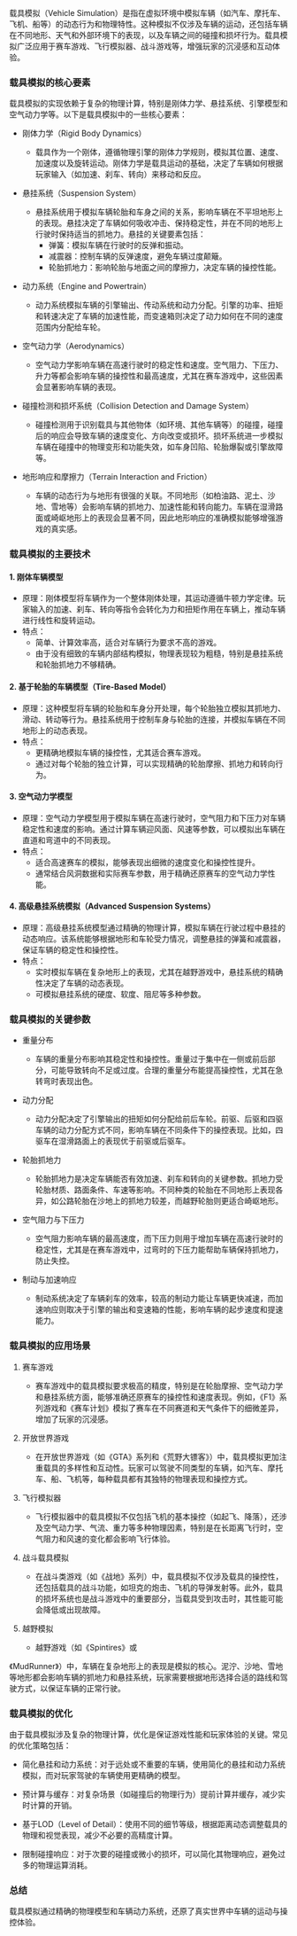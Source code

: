 载具模拟（Vehicle Simulation）是指在虚拟环境中模拟车辆（如汽车、摩托车、飞机、船等）的动态行为和物理特性。这种模拟不仅涉及车辆的运动，还包括车辆在不同地形、天气和外部环境下的表现，以及车辆之间的碰撞和损坏行为。载具模拟广泛应用于赛车游戏、飞行模拟器、战斗游戏等，增强玩家的沉浸感和互动体验。

### 载具模拟的核心要素

载具模拟的实现依赖于复杂的物理计算，特别是刚体力学、悬挂系统、引擎模型和空气动力学等。以下是载具模拟中的一些核心要素：

- 刚体力学（Rigid Body Dynamics）
  - 载具作为一个刚体，遵循物理引擎的刚体力学规则，模拟其位置、速度、加速度以及旋转运动。刚体力学是载具运动的基础，决定了车辆如何根据玩家输入（如加速、刹车、转向）来移动和反应。

- 悬挂系统（Suspension System）
  - 悬挂系统用于模拟车辆轮胎和车身之间的关系，影响车辆在不平坦地形上的表现。悬挂决定了车辆如何吸收冲击、保持稳定性，并在不同的地形上行驶时保持适当的抓地力。悬挂的关键要素包括：
    - 弹簧：模拟车辆在行驶时的反弹和振动。
    - 减震器：控制车辆的反弹速度，避免车辆过度颠簸。
    - 轮胎抓地力：影响轮胎与地面之间的摩擦力，决定车辆的操控性能。

- 动力系统（Engine and Powertrain）
  - 动力系统模拟车辆的引擎输出、传动系统和动力分配。引擎的功率、扭矩和转速决定了车辆的加速性能，而变速箱则决定了动力如何在不同的速度范围内分配给车轮。

- 空气动力学（Aerodynamics）
  - 空气动力学影响车辆在高速行驶时的稳定性和速度。空气阻力、下压力、升力等都会影响车辆的操控性和最高速度，尤其在赛车游戏中，这些因素会显著影响车辆的表现。

- 碰撞检测和损坏系统（Collision Detection and Damage System）
  - 碰撞检测用于识别载具与其他物体（如环境、其他车辆等）的碰撞，碰撞后的响应会导致车辆的速度变化、方向改变或损坏。损坏系统进一步模拟车辆在碰撞中的物理变形和功能失效，如车身凹陷、轮胎爆裂或引擎故障等。

- 地形响应和摩擦力（Terrain Interaction and Friction）
  - 车辆的动态行为与地形有很强的关联。不同地形（如柏油路、泥土、沙地、雪地等）会影响车辆的抓地力、加速性能和转向能力。车辆在湿滑路面或崎岖地形上的表现会显著不同，因此地形响应的准确模拟能够增强游戏的真实感。

### 载具模拟的主要技术

#### 1. 刚体车辆模型
  - 原理：刚体模型将车辆作为一个整体刚体处理，其运动遵循牛顿力学定律。玩家输入的加速、刹车、转向等指令会转化为力和扭矩作用在车辆上，推动车辆进行线性和旋转运动。
  - 特点：
    - 简单、计算效率高，适合对车辆行为要求不高的游戏。
    - 由于没有细致的车辆内部结构模拟，物理表现较为粗糙，特别是悬挂系统和轮胎抓地力不够精确。

#### 2. 基于轮胎的车辆模型（Tire-Based Model）
  - 原理：这种模型将车辆的轮胎和车身分开处理，每个轮胎独立模拟其抓地力、滑动、转动等行为。悬挂系统用于控制车身与轮胎的连接，并模拟车辆在不同地形上的动态表现。
  - 特点：
    - 更精确地模拟车辆的操控性，尤其适合赛车游戏。
    - 通过对每个轮胎的独立计算，可以实现精确的轮胎摩擦、抓地力和转向行为。

#### 3. 空气动力学模型
  - 原理：空气动力学模型用于模拟车辆在高速行驶时，空气阻力和下压力对车辆稳定性和速度的影响。通过计算车辆迎风面、风速等参数，可以模拟出车辆在直道和弯道中的不同表现。
  - 特点：
    - 适合高速赛车的模拟，能够表现出细微的速度变化和操控性提升。
    - 通常结合风洞数据和实际赛车参数，用于精确还原赛车的空气动力学性能。

#### 4. 高级悬挂系统模拟（Advanced Suspension Systems）
  - 原理：高级悬挂系统模型通过精确的物理计算，模拟车辆在行驶过程中悬挂的动态响应。该系统能够根据地形和车轮受力情况，调整悬挂的弹簧和减震器，保证车辆的稳定性和操控性。
  - 特点：
    - 实时模拟车辆在复杂地形上的表现，尤其在越野游戏中，悬挂系统的精确性决定了车辆的动态表现。
    - 可模拟悬挂系统的硬度、软度、阻尼等多种参数。

### 载具模拟的关键参数

- 重量分布
  - 车辆的重量分布影响其稳定性和操控性。重量过于集中在一侧或前后部分，可能导致转向不足或过度。合理的重量分布能提高操控性，尤其在急转弯时表现出色。

- 动力分配
  - 动力分配决定了引擎输出的扭矩如何分配给前后车轮。前驱、后驱和四驱车辆的动力分配方式不同，影响车辆在不同条件下的操控表现。比如，四驱车在湿滑路面上的表现优于前驱或后驱车。

- 轮胎抓地力
  - 轮胎抓地力是决定车辆能否有效加速、刹车和转向的关键参数。抓地力受轮胎材质、路面条件、车速等影响。不同种类的轮胎在不同地形上表现各异，如公路轮胎在沙地上的抓地力较差，而越野轮胎则更适合崎岖地形。

- 空气阻力与下压力
  - 空气阻力影响车辆的最高速度，而下压力则用于增加车辆在高速行驶时的稳定性，尤其是在赛车游戏中，过弯时的下压力能帮助车辆保持抓地力，防止失控。

- 制动与加速响应
  - 制动系统决定了车辆刹车的效率，较高的制动力能让车辆更快减速，而加速响应则取决于引擎的输出和变速箱的性能，影响车辆的起步速度和提速能力。

### 载具模拟的应用场景

1. 赛车游戏
   - 赛车游戏中的载具模拟要求极高的精度，特别是在轮胎摩擦、空气动力学和悬挂系统方面，能够准确还原赛车的操控性和速度表现。例如，《F1》系列游戏和《赛车计划》模拟了赛车在不同赛道和天气条件下的细微差异，增加了玩家的沉浸感。

2. 开放世界游戏
   - 在开放世界游戏（如《GTA》系列和《荒野大镖客》）中，载具模拟更加注重载具的多样性和互动性。玩家可以驾驶不同类型的车辆，如汽车、摩托车、船、飞机等，每种载具都有其独特的物理表现和操控方式。

3. 飞行模拟器
   - 飞行模拟器中的载具模拟不仅包括飞机的基本操控（如起飞、降落），还涉及空气动力学、气流、重力等多种物理因素，特别是在长距离飞行时，空气阻力和风速的变化都会影响飞行体验。

4. 战斗载具模拟
   - 在战斗类游戏（如《战地》系列）中，载具模拟不仅涉及载具的操控性，还包括载具的战斗功能，如坦克的炮击、飞机的导弹发射等。此外，载具的损坏系统也是战斗游戏中的重要部分，当载具受到攻击时，其性能可能会降低或出现故障。

5. 越野模拟
   - 越野游戏（如《Spintires》或

《MudRunner》）中，车辆在复杂地形上的表现是模拟的核心。泥泞、沙地、雪地等地形都会影响车辆的抓地力和悬挂系统，玩家需要根据地形选择合适的路线和驾驶方式，以保证车辆的正常行驶。

### 载具模拟的优化

由于载具模拟涉及复杂的物理计算，优化是保证游戏性能和玩家体验的关键。常见的优化策略包括：

- 简化悬挂和动力系统：对于远处或不重要的车辆，使用简化的悬挂和动力系统模拟，而对玩家驾驶的车辆使用更精确的模型。

- 预计算与缓存：对复杂场景（如碰撞后的物理行为）提前计算并缓存，减少实时计算的开销。

- 基于LOD（Level of Detail）：使用不同的细节等级，根据距离动态调整载具的物理和视觉表现，减少不必要的高精度计算。

- 限制碰撞响应：对于次要的碰撞或微小的损坏，可以简化其物理响应，避免过多的物理运算消耗。

### 总结

载具模拟通过精确的物理模型和车辆动力系统，还原了真实世界中车辆的运动与操控体验。